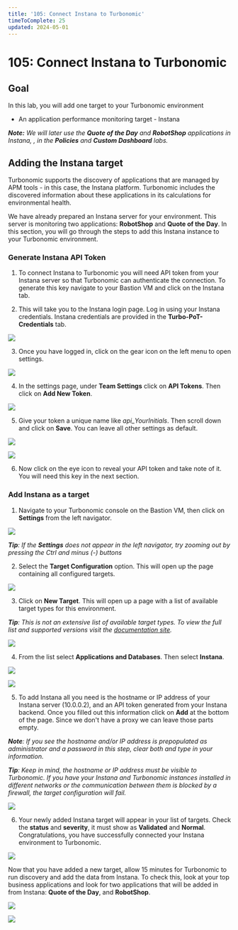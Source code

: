```yaml
---
title: '105: Connect Instana to Turbonomic'
timeToComplete: 25
updated: 2024-05-01
---
```


# 105: Connect Instana to Turbonomic

## Goal

In this lab, you will add one target to your Turbonomic environment

- An application performance monitoring target - Instana

_**Note:** We will later use the **Quote of the Day** and **RobotShop** applications in Instana, , in the **Policies** and **Custom Dashboard** labs._

## Adding the Instana target

Turbonomic supports the discovery of applications that are managed by APM tools - in this case, the Instana platform. Turbonomic includes the discovered information about these applications in its calculations for environmental health.

We have already prepared an Instana server for your environment. This server is monitoring two applications: **RobotShop** and **Quote of the Day**. In this section, you will go through the steps to add this Instana instance to your Turbonomic environment.

### Generate Instana API Token

1. To connect Instana to Turbonomic you will need API token from your Instana server so that Turbonomic can authenticate the connection. To generate this key navigate to your Bastion VM and click on the Instana tab.

2. This will take you to the Instana login page. Log in using your Instana credentials. Instana credentials are provided in the **Turbo-PoT-Credentials** tab.

![](./images/105/instanatab.png)

3. Once you have logged in, click on the gear icon on the left menu to open settings.

![](./images/105/instana2.png)

4. In the settings page, under **Team Settings** click on **API Tokens**. Then click on **Add New Token**.

![](./images/105/instana3.png)

5. Give your token a unique name like _api_YourInitials_. Then scroll down and click on **Save**. You can leave all other settings as default.

![](./images/105/instana4.png)

![](./images/105/instana5.png)

6. Now click on the eye icon to reveal your API token and take note of it. You will need this key in the next section.

### Add Instana as a target

1. Navigate to your Turbonomic console on the Bastion VM, then click on **Settings** from the left navigator.

![](./images/105/turbo-main.png)

_**Tip**: If the **Settings** does not appear in the left navigator, try zooming out by pressing the Ctrl and minus (-) buttons_

2. Select the **Target Configuration** option. This will open up the page containing all configured targets.

![](./images/105/target-settings.png)

3. Click on **New Target**. This will open up a page with a list of available target types for this environment.

_**Tip**: This is not an extensive list of available target types. To view the full list and supported versions visit the [documentation site](https://www.ibm.com/docs/en/tarm/8.8.0?topic=overview-turbonomic-targets)._

![](./images/105/target-page.png)

4. From the list select **Applications and Databases**. Then select **Instana**.

![](./images/105/add-instana-1.png)

![](./images/105/add-instana-2.png)

5. To add Instana all you need is the hostname or IP address of your Instana server (10.0.0.2), and an API token generated from your Instana backend. Once you filled out this information click on **Add** at the bottom of the page. Since we don't have a proxy we can leave those parts empty.

_**Note**: If you see the hostname and/or IP address is prepopulated as administrator and a password in this step, clear both and type in your information._

_**Tip**: Keep in mind, the hostname or IP address must be visible to Turbonomic. If you have your Instana and Turbonomic instances installed in different networks or the communication between them is blocked by a firewall, the target configuration will fail._

![](./images/105/add-instana-3.png)

6. Your newly added Instana target will appear in your list of targets. Check the **status** and **severity**, it must show as **Validated** and **Normal**. Congratulations, you have successfully connected your Instana environment to Turbonomic.

![](./images/105/validated.png)

Now that you have added a new target, allow 15 minutes for Turbonomic to run discovery and add the data from Instana. To check this, look at your top business applications and look for two applications that will be added in from Instana: **Quote of the Day**, and **RobotShop**.

![](./images/105/listapps.png)

![](./images/105/apps.png)
